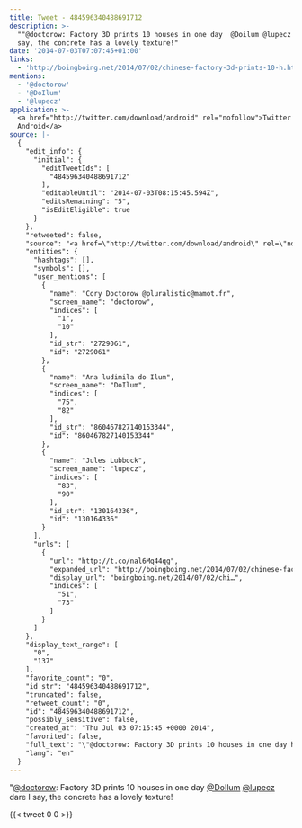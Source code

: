```yaml
---
title: Tweet - 484596340488691712
description: >-
  ""@doctorow: Factory 3D prints 10 houses in one day  @Doilum @lupecz dare I
  say, the concrete has a lovely texture!"
date: '2014-07-03T07:07:45+01:00'
links:
  - 'http://boingboing.net/2014/07/02/chinese-factory-3d-prints-10-h.html'
mentions:
  - '@doctorow'
  - '@DoIlum'
  - '@lupecz'
application: >-
  <a href="http://twitter.com/download/android" rel="nofollow">Twitter for
  Android</a>
source: |-
  {
    "edit_info": {
      "initial": {
        "editTweetIds": [
          "484596340488691712"
        ],
        "editableUntil": "2014-07-03T08:15:45.594Z",
        "editsRemaining": "5",
        "isEditEligible": true
      }
    },
    "retweeted": false,
    "source": "<a href=\"http://twitter.com/download/android\" rel=\"nofollow\">Twitter for Android</a>",
    "entities": {
      "hashtags": [],
      "symbols": [],
      "user_mentions": [
        {
          "name": "Cory Doctorow @pluralistic@mamot.fr",
          "screen_name": "doctorow",
          "indices": [
            "1",
            "10"
          ],
          "id_str": "2729061",
          "id": "2729061"
        },
        {
          "name": "Ana ludimila do Ilum",
          "screen_name": "DoIlum",
          "indices": [
            "75",
            "82"
          ],
          "id_str": "860467827140153344",
          "id": "860467827140153344"
        },
        {
          "name": "Jules Lubbock",
          "screen_name": "lupecz",
          "indices": [
            "83",
            "90"
          ],
          "id_str": "130164336",
          "id": "130164336"
        }
      ],
      "urls": [
        {
          "url": "http://t.co/nal6Mq44qg",
          "expanded_url": "http://boingboing.net/2014/07/02/chinese-factory-3d-prints-10-h.html",
          "display_url": "boingboing.net/2014/07/02/chi…",
          "indices": [
            "51",
            "73"
          ]
        }
      ]
    },
    "display_text_range": [
      "0",
      "137"
    ],
    "favorite_count": "0",
    "id_str": "484596340488691712",
    "truncated": false,
    "retweet_count": "0",
    "id": "484596340488691712",
    "possibly_sensitive": false,
    "created_at": "Thu Jul 03 07:15:45 +0000 2014",
    "favorited": false,
    "full_text": "\"@doctorow: Factory 3D prints 10 houses in one day http://t.co/nal6Mq44qg\" @Doilum @lupecz dare I say, the concrete has a lovely texture!",
    "lang": "en"
  }
---
```

"[@doctorow](https://twitter.com/@doctorow): Factory 3D prints 10 houses in one day  [@DoIlum](https://twitter.com/@DoIlum) [@lupecz](https://twitter.com/@lupecz) dare I say, the concrete has a lovely texture!
    
{{< tweet 0 0 >}}
    
